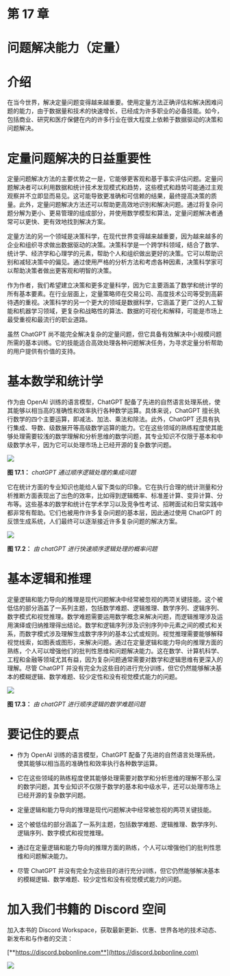 # 第 17 章

# 问题解决能力（定量）

# 介绍

在当今世界，解决定量问题变得越来越重要。使用定量方法正确评估和解决困难问题的能力，由于数据量和技术的快速增长，已经成为许多职业的必备技能。如今，包括商业、研究和医疗保健在内的许多行业在很大程度上依赖于数据驱动的决策和问题解决。

# 定量问题解决的日益重要性

定量问题解决方法的主要优势之一是，它能够更客观和基于事实评估问题。定量问题解决者可以利用数据和统计技术发现模式和趋势，这些模式和趋势可能通过主观观察并不立即显而易见。这可能导致更准确和可信赖的结果，最终提高决策的质量。此外，定量问题解决方法还可以帮助更高效地识别和解决问题。通过将复杂问题分解为更小、更易管理的组成部分，并使用数学模型和算法，定量问题解决者通常可以更快、更有效地找到解决方案。

定量方法的另一个领域是决策科学，在现代世界变得越来越重要，因为越来越多的企业和组织寻求做出数据驱动的决策。决策科学是一个跨学科领域，结合了数学、统计学、经济学和心理学的元素，帮助个人和组织做出更好的决策。它可以帮助识别和减轻决策中的偏见。通过使用严格的分析方法和考虑各种因素，决策科学家可以帮助决策者做出更客观和明智的决策。

作为作者，我们希望建立决策和更多定量科学，因为它主要涵盖了数学和统计学的所有基本要素。在行业层面上，定量策略师在交易公司、高度技术公司等受到高薪待遇的重视。决策科学的另一个更大的领域是数据科学，它涵盖了更广泛的人工智能和机器学习领域，更复杂和战略性的算法、数据的可视化和解释，可能是市场上最受重视和最流行的职业道路。

虽然 ChatGPT 尚不能完全解决复杂的定量问题，但它具备有效解决中小规模问题所需的基本训练。它的技能适合高效处理各种问题解决任务，为寻求定量分析帮助的用户提供有价值的支持。

# 基本数学和统计学

作为由 OpenAI 训练的语言模型，ChatGPT 配备了先进的自然语言处理系统，使其能够以相当高的准确性和效率执行各种数学运算。具体来说，ChatGPT 擅长执行数学的四个主要运算，即减法、加法、乘法和除法。此外，ChatGPT 还具有执行集成、导数、级数展开等高级数学运算的能力。它在这些领域的熟练程度使其能够处理需要较浅的数学理解和分析思维的数学问题，其专业知识不仅限于基本和中级数学水平，因为它可以处理市场上已经开源的复杂数学问题。

![](img/Figure-17.1.jpg)

**图 17.1：** *chatGPT 通过顺序逻辑处理的集成问题*

它在统计方面的专业知识也能给人留下类似的印象。它在执行合理的统计测量和分析推断方面表现出了出色的效率，比如得到逻辑概率、标准差计算、变异计算、分布等。这些基本的数学和统计在学术学习以及竞争性考试、招聘面试和日常实践中都非常有帮助。它们也被用作许多复杂问题的基本层，因此通过使用 ChatGPT 的反馈生成系统，人们最终可以逐渐接近许多复杂问题的解决方案。

![](img/Figure-17.2.jpg)

**图 17.2：** *由 chatGPT 进行快速顺序逻辑处理的概率问题*

# 基本逻辑和推理

定量逻辑和能力导向的推理是现代问题解决中经常被忽视的两项关键技能。这个被低估的部分涵盖了一系列主题，包括数学难题、逻辑推理、数学序列、逻辑序列、数字模式和视觉推理。数学难题需要运用数学概念来解决问题，而逻辑推理涉及运用演绎或归纳推理得出结论。数学和逻辑序列涉及识别序列中元素之间的模式和关系，而数字模式涉及理解生成数字序列的基本公式或规则。视觉推理需要能够解释视觉线索，如图表或图形，来解决问题。通过在定量逻辑和能力导向的推理方面的熟练，个人可以增强他们的批判性思维和问题解决能力。这在数学、计算机科学、工程和金融等领域尤其有益，因为复杂问题通常需要对数学和逻辑思维有更深入的理解。尽管 ChatGPT 并没有完全为这些目的进行充分训练，但它仍然能够解决基本的模糊逻辑、数学难题、较少定性和没有视觉模式能力的问题。

![](img/Figure-17.3.jpg)

**图 17.3：** *由 chatGPT 进行顺序逻辑的数学难题问题*

# 要记住的要点

+   作为 OpenAI 训练的语言模型，ChatGPT 配备了先进的自然语言处理系统，使其能够以相当高的准确性和效率执行各种数学运算。

+   它在这些领域的熟练程度使其能够处理需要对数学和分析思维的理解不那么深的数学问题，其专业知识不仅限于数学的基本和中级水平，还可以处理市场上已经开源的复杂数学问题。

+   定量逻辑和能力导向的推理是现代问题解决中经常被忽视的两项关键技能。

+   这个被低估的部分涵盖了一系列主题，包括数学难题、逻辑推理、数学序列、逻辑序列、数字模式和视觉推理。

+   通过在定量逻辑和能力导向的推理方面的熟练，个人可以增强他们的批判性思维和问题解决能力。

+   尽管 ChatGPT 并没有完全为这些目的进行充分训练，但它仍然能够解决基本的模糊逻辑、数学难题、较少定性和没有视觉模式能力的问题。

# 加入我们书籍的 Discord 空间

加入本书的 Discord Workspace，获取最新更新、优惠、世界各地的技术动态、新发布和与作者的交流：

[**https://discord.bpbonline.com**](https://discord.bpbonline.com)

![](img/dis.jpg)
